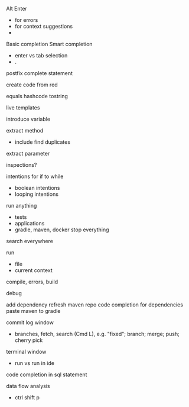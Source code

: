 Alt Enter
 - for errors
 - for context suggestions
 - 

Basic completion
Smart completion
 - enter vs tab selection
 - .

postfix
complete statement

create code from red

equals hashcode tostring

live templates

introduce variable

extract method
 - include find duplicates

extract parameter

inspections?

intentions for if to while
 - boolean intentions
 - looping intentions

run anything
 - tests
 - applications
 - gradle, maven, docker
stop everything

search everywhere

run
 - file
 - current context

compile, errors, build

debug

add dependency
refresh maven repo
code completion for dependencies
paste maven to gradle

commit
log window
- branches, fetch, search (Cmd L), e.g. "fixed"; branch; merge; push; cherry pick

terminal window
 - run vs run in ide

code completion in sql statement

data flow analysis
 - ctrl shift p


